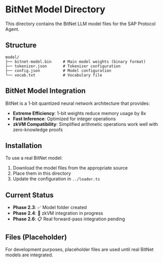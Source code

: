 # BitNet Model Directory

This directory contains the BitNet LLM model files for the SAP Protocol Agent.

## Structure

```
model/
├── bitnet-model.bin     # Main model weights (binary format)
├── tokenizer.json       # Tokenizer configuration
├── config.json          # Model configuration
└── vocab.txt            # Vocabulary file
```

## BitNet Model Integration

BitNet is a 1-bit quantized neural network architecture that provides:

- **Extreme Efficiency**: 1-bit weights reduce memory usage by 8x
- **Fast Inference**: Optimized for integer operations
- **zkVM Compatibility**: Simplified arithmetic operations work well with zero-knowledge proofs

## Installation

To use a real BitNet model:

1. Download the model files from the appropriate source
2. Place them in this directory
3. Update the configuration in `../loader.ts`

## Current Status

- **Phase 2.3**: ✅ Model folder created
- **Phase 2.4**: 🔄 zkVM integration in progress
- **Phase 2.6**: 📋 Real forward-pass integration pending

## Files (Placeholder)

For development purposes, placeholder files are used until real BitNet models are integrated.

